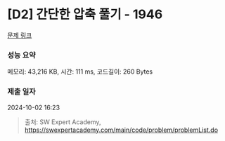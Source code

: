 # [D2] 간단한 압축 풀기 - 1946 

[문제 링크](https://swexpertacademy.com/main/code/problem/problemDetail.do?contestProbId=AV5PmkDKAOMDFAUq) 

### 성능 요약

메모리: 43,216 KB, 시간: 111 ms, 코드길이: 260 Bytes

### 제출 일자

2024-10-02 16:23



> 출처: SW Expert Academy, https://swexpertacademy.com/main/code/problem/problemList.do
